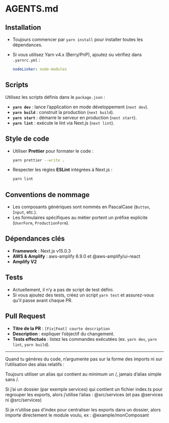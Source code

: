 # AGENTS.md

## Installation

- Toujours commencer par `yarn install` pour installer toutes les dépendances.
- Si vous utilisez Yarn v4.x (Berry/PnP), ajoutez ou vérifiez dans `.yarnrc.yml` :

    ```yaml
    nodeLinker: node-modules
    ```

## Scripts

Utilisez les scripts définis dans le `package.json` :

- **`yarn dev`** : lance l’application en mode développement (`next dev`).
- **`yarn build`** : construit la production (`next build`).
- **`yarn start`** : démarre le serveur en production (`next start`).
- **`yarn lint`** : exécute le lint via Next.js (`next lint`).

## Style de code

- Utiliser **Prettier** pour formater le code :

    ```bash
    yarn prettier --write .
    ```

- Respecter les règles **ESLint** intégrées à Next.js :

    ```bash
    yarn lint
    ```

## Conventions de nommage

- Les composants génériques sont nommés en PascalCase (`Button`, `Input`, etc.).
- Les formulaires spécifiques au métier portent un préfixe explicite (`UserForm`, `ProductionForm`).

## Dépendances clés

- **Framework** : Next.js v15.0.3
- **AWS & Amplify** : aws-amplify 6.9.0 et @aws-amplify/ui-react
- **Amplify V2** 

## Tests

- Actuellement, il n’y a pas de script de test défini.
- Si vous ajoutez des tests, créez un script `yarn test` et assurez-vous qu’il passe avant chaque PR.

## Pull Request

- **Titre de la PR** : `[Fix|Feat] courte description`
- **Description** : expliquer l’objectif du changement.
- **Tests effectués** : listez les commandes exécutées (ex. `yarn dev`, `yarn lint`, `yarn build`).

---

Quand tu génères du code, n’argumente pas sur la forme des imports ni sur l’utilisation des alias relatifs :

Toujours utiliser un alias qui contient au minimum un /, jamais d’alias simple sans /.

Si j’ai un dossier (par exemple services) qui contient un fichier index.ts pour regrouper les exports, alors j’utilise l’alias :
@src/services
(et pas @services ni @src/services)

Si je n’utilise pas d’index pour centraliser les exports dans un dossier, alors importe directement le module voulu, ex :
@example/monComposant
